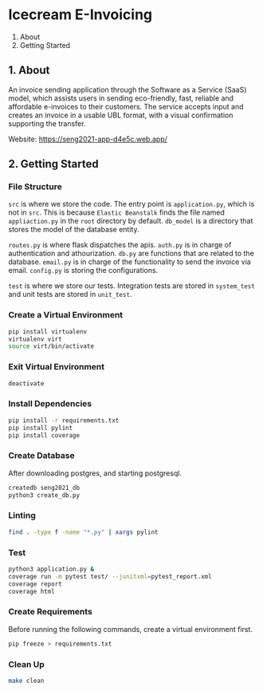 # Icecream E-Invoicing

1. About 
2. Getting Started 

## 1. About
An invoice sending application through the Software as a Service (SaaS) model, which assists users in sending eco-friendly, fast, reliable and affordable e-invoices to their customers. The service accepts input and creates an invoice in a usable UBL format, with a visual confirmation supporting the transfer.

Website: https://seng2021-app-d4e5c.web.app/

## 2. Getting Started
### File Structure
`src` is where we store the code. The entry point is `application.py`, which is not in `src`. This is because `Elastic Beanstalk` finds the file named `appliaction.py` in the `root` directory by default. `db_model` is a directory that stores the model of the database entity.

`routes.py` is where flask dispatches the apis. `auth.py` is in charge of authentication and athourization. `db.py` are functions that are related to the database. `email.py` is in charge of the functionality to send the invoice via email. `config.py` is storing the configurations.

`test` is where we store our tests. Integration tests are stored in `system_test` and unit tests are stored in `unit_test`.

### Create a Virtual Environment
```bash
pip install virtualenv
virtualenv virt
source virt/bin/activate
```

### Exit Virtual Environment
```bash
deactivate
```

### Install Dependencies
```bash
pip install -r requirements.txt
pip install pylint
pip install coverage
```

### Create Database
After downloading postgres, and starting postgresql.
```bash
createdb seng2021_db
python3 create_db.py
```

### Linting
```bash
find . -type f -name "*.py" | xargs pylint
```

### Test
```bash
python3 application.py &
coverage run -m pytest test/ --junitxml=pytest_report.xml
coverage report
coverage html
```

### Create Requirements
Before running the following commands, create a virtual environment first.
```bash
pip freeze > requirements.txt
```

### Clean Up
```bash
make clean
```
